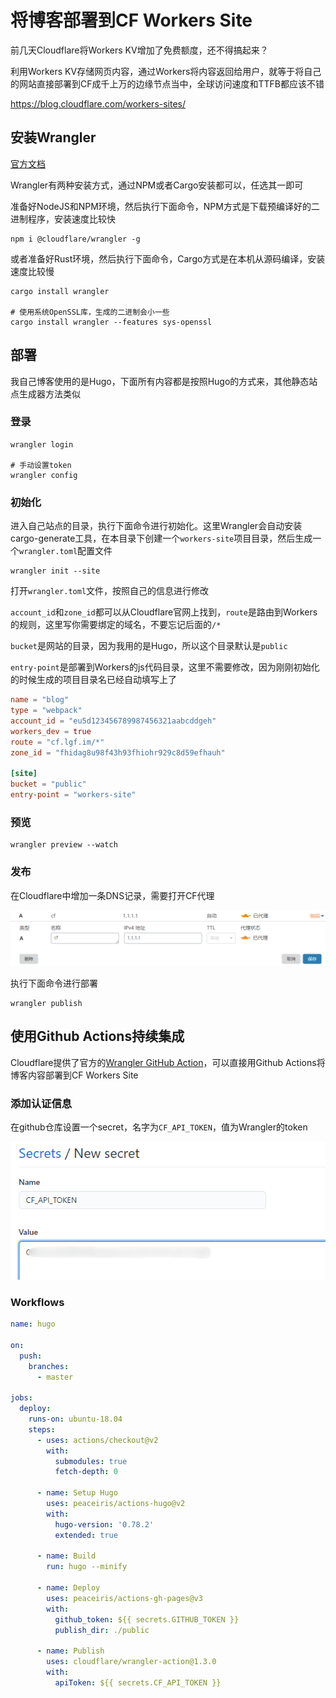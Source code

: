 # 将博客部署到CF Workers Site


前几天Cloudflare将Workers KV增加了免费额度，还不得搞起来？

利用Workers KV存储网页内容，通过Workers将内容返回给用户，就等于将自己的网站直接部署到CF成千上万的边缘节点当中，全球访问速度和TTFB都应该不错

https://blog.cloudflare.com/workers-sites/

## 安装Wrangler

[官方文档](https://developers.cloudflare.com/workers/cli-wrangler/install-update)

Wrangler有两种安装方式，通过NPM或者Cargo安装都可以，任选其一即可

准备好NodeJS和NPM环境，然后执行下面命令，NPM方式是下载预编译好的二进制程序，安装速度比较快

```shell
npm i @cloudflare/wrangler -g
```

或者准备好Rust环境，然后执行下面命令，Cargo方式是在本机从源码编译，安装速度比较慢

```shell
cargo install wrangler

# 使用系统OpenSSL库，生成的二进制会小一些
cargo install wrangler --features sys-openssl
```

## 部署

我自己博客使用的是Hugo，下面所有内容都是按照Hugo的方式来，其他静态站点生成器方法类似

### 登录

```shell
wrangler login

# 手动设置token
wrangler config
```

### 初始化

进入自己站点的目录，执行下面命令进行初始化。这里Wrangler会自动安装cargo-generate工具，在本目录下创建一个`workers-site`项目目录，然后生成一个`wrangler.toml`配置文件

```shell
wrangler init --site
```

打开`wrangler.toml`文件，按照自己的信息进行修改

`account_id`和`zone_id`都可以从Cloudflare官网上找到，`route`是路由到Workers的规则，这里写你需要绑定的域名，不要忘记后面的`/*`

`bucket`是网站的目录，因为我用的是Hugo，所以这个目录默认是`public`

`entry-point`是部署到Workers的js代码目录，这里不需要修改，因为刚刚初始化的时候生成的项目目录名已经自动填写上了

```toml
name = "blog"
type = "webpack"
account_id = "eu5d123456789987456321aabcddgeh"
workers_dev = true
route = "cf.lgf.im/*"
zone_id = "fhidag8u98f43h93fhiohr929c8d59efhauh"

[site]
bucket = "public"
entry-point = "workers-site"
```

### 预览

```shell
wrangler preview --watch
```

### 发布

在Cloudflare中增加一条DNS记录，需要打开CF代理

![DNS记录](cf-dns.png)

执行下面命令进行部署

```shell
wrangler publish
```

## 使用Github Actions持续集成

Cloudflare提供了官方的[Wrangler GitHub Action](https://github.com/marketplace/actions/deploy-to-cloudflare-workers-with-wrangler)，可以直接用Github Actions将博客内容部署到CF Workers Site

### 添加认证信息

在github仓库设置一个secret，名字为`CF_API_TOKEN`，值为Wrangler的token

![CF_API_TOKEN](token.png)

### Workflows

```yml
name: hugo

on:
  push:
    branches:
      - master

jobs:
  deploy:
    runs-on: ubuntu-18.04
    steps:
      - uses: actions/checkout@v2
        with:
          submodules: true
          fetch-depth: 0

      - name: Setup Hugo
        uses: peaceiris/actions-hugo@v2
        with:
          hugo-version: '0.78.2'
          extended: true

      - name: Build
        run: hugo --minify

      - name: Deploy
        uses: peaceiris/actions-gh-pages@v3
        with:
          github_token: ${{ secrets.GITHUB_TOKEN }}
          publish_dir: ./public

      - name: Publish
        uses: cloudflare/wrangler-action@1.3.0
        with:
          apiToken: ${{ secrets.CF_API_TOKEN }}
```

